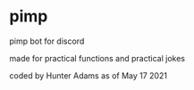 # pimp
pimp bot for discord

made for practical functions and practical jokes 

coded by Hunter Adams as of May 17 2021
